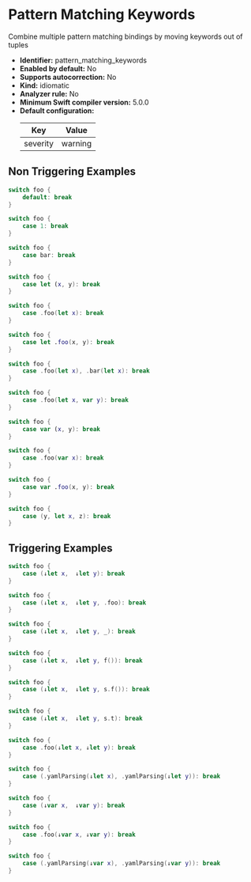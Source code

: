 # Pattern Matching Keywords

Combine multiple pattern matching bindings by moving keywords out of tuples

* **Identifier:** pattern_matching_keywords
* **Enabled by default:** No
* **Supports autocorrection:** No
* **Kind:** idiomatic
* **Analyzer rule:** No
* **Minimum Swift compiler version:** 5.0.0
* **Default configuration:**
  <table>
  <thead>
  <tr><th>Key</th><th>Value</th></tr>
  </thead>
  <tbody>
  <tr>
  <td>
  severity
  </td>
  <td>
  warning
  </td>
  </tr>
  </tbody>
  </table>

## Non Triggering Examples

```swift
switch foo {
    default: break
}
```

```swift
switch foo {
    case 1: break
}
```

```swift
switch foo {
    case bar: break
}
```

```swift
switch foo {
    case let (x, y): break
}
```

```swift
switch foo {
    case .foo(let x): break
}
```

```swift
switch foo {
    case let .foo(x, y): break
}
```

```swift
switch foo {
    case .foo(let x), .bar(let x): break
}
```

```swift
switch foo {
    case .foo(let x, var y): break
}
```

```swift
switch foo {
    case var (x, y): break
}
```

```swift
switch foo {
    case .foo(var x): break
}
```

```swift
switch foo {
    case var .foo(x, y): break
}
```

```swift
switch foo {
    case (y, let x, z): break
}
```

## Triggering Examples

```swift
switch foo {
    case (↓let x,  ↓let y): break
}
```

```swift
switch foo {
    case (↓let x,  ↓let y, .foo): break
}
```

```swift
switch foo {
    case (↓let x,  ↓let y, _): break
}
```

```swift
switch foo {
    case (↓let x,  ↓let y, f()): break
}
```

```swift
switch foo {
    case (↓let x,  ↓let y, s.f()): break
}
```

```swift
switch foo {
    case (↓let x,  ↓let y, s.t): break
}
```

```swift
switch foo {
    case .foo(↓let x, ↓let y): break
}
```

```swift
switch foo {
    case (.yamlParsing(↓let x), .yamlParsing(↓let y)): break
}
```

```swift
switch foo {
    case (↓var x,  ↓var y): break
}
```

```swift
switch foo {
    case .foo(↓var x, ↓var y): break
}
```

```swift
switch foo {
    case (.yamlParsing(↓var x), .yamlParsing(↓var y)): break
}
```